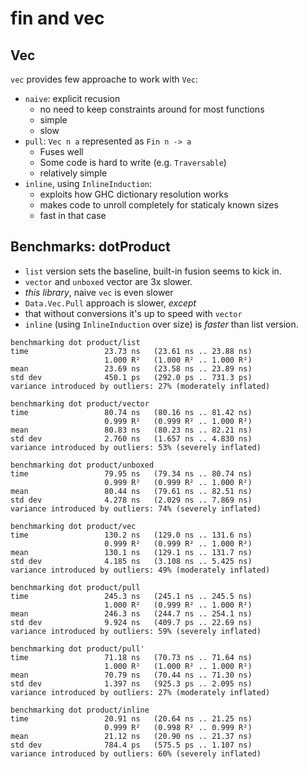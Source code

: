 # fin and vec

## Vec

`vec` provides few approache to work with `Vec`:
- `naive`: explicit recusion
    - no need to keep constraints around for most functions
    - simple
    - slow
- `pull`: `Vec n a` represented as `Fin n -> a`
    - Fuses well
    - Some code is hard to write (e.g. `Traversable`)
    - relatively simple
- `inline`, using `InlineInduction`:
    - exploits how GHC dictionary resolution works
    - makes code to unroll completely for staticaly known sizes
    - fast in that case

## Benchmarks: dotProduct

- `list` version sets the baseline, built-in fusion seems to kick in.
- `vector` and `unboxed` vector are 3x slower.
- *this library*, naive `vec` is even slower
- `Data.Vec.Pull` approach is slower, *except*
- that without conversions it's up to speed with `vector`
- `inline` (using `InlineInduction` over size) is *faster* than list version.

```
benchmarking dot product/list
time                 23.73 ns   (23.61 ns .. 23.88 ns)
                     1.000 R²   (1.000 R² .. 1.000 R²)
mean                 23.69 ns   (23.58 ns .. 23.89 ns)
std dev              450.1 ps   (292.0 ps .. 731.3 ps)
variance introduced by outliers: 27% (moderately inflated)

benchmarking dot product/vector
time                 80.74 ns   (80.16 ns .. 81.42 ns)
                     0.999 R²   (0.999 R² .. 1.000 R²)
mean                 80.83 ns   (80.23 ns .. 82.21 ns)
std dev              2.760 ns   (1.657 ns .. 4.830 ns)
variance introduced by outliers: 53% (severely inflated)

benchmarking dot product/unboxed
time                 79.95 ns   (79.34 ns .. 80.74 ns)
                     0.999 R²   (0.999 R² .. 1.000 R²)
mean                 80.44 ns   (79.61 ns .. 82.51 ns)
std dev              4.278 ns   (2.029 ns .. 7.869 ns)
variance introduced by outliers: 74% (severely inflated)

benchmarking dot product/vec
time                 130.2 ns   (129.0 ns .. 131.6 ns)
                     0.999 R²   (0.999 R² .. 1.000 R²)
mean                 130.1 ns   (129.1 ns .. 131.7 ns)
std dev              4.185 ns   (3.108 ns .. 5.425 ns)
variance introduced by outliers: 49% (moderately inflated)

benchmarking dot product/pull
time                 245.3 ns   (245.1 ns .. 245.5 ns)
                     1.000 R²   (0.999 R² .. 1.000 R²)
mean                 246.3 ns   (244.7 ns .. 254.1 ns)
std dev              9.924 ns   (409.7 ps .. 22.69 ns)
variance introduced by outliers: 59% (severely inflated)

benchmarking dot product/pull'
time                 71.18 ns   (70.73 ns .. 71.64 ns)
                     1.000 R²   (1.000 R² .. 1.000 R²)
mean                 70.79 ns   (70.44 ns .. 71.30 ns)
std dev              1.397 ns   (925.3 ps .. 2.095 ns)
variance introduced by outliers: 27% (moderately inflated)

benchmarking dot product/inline
time                 20.91 ns   (20.64 ns .. 21.25 ns)
                     0.999 R²   (0.998 R² .. 0.999 R²)
mean                 21.12 ns   (20.90 ns .. 21.37 ns)
std dev              784.4 ps   (575.5 ps .. 1.107 ns)
variance introduced by outliers: 60% (severely inflated)
```
